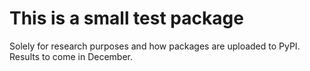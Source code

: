 # This is a small test package

Solely for research purposes and how packages are uploaded to PyPI.
Results to come in December.